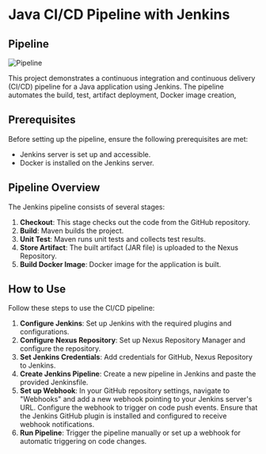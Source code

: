 # Java CI/CD Pipeline with Jenkins

## Pipeline

![Pipeline](/images/pipeline-diagram.jpg)

This project demonstrates a continuous integration and continuous delivery (CI/CD) pipeline for a Java application using Jenkins. The pipeline automates the build, test, artifact deployment, Docker image creation,

## Prerequisites

Before setting up the pipeline, ensure the following prerequisites are met:

- Jenkins server is set up and accessible.
- Docker is installed on the Jenkins server.

## Pipeline Overview

The Jenkins pipeline consists of several stages:

1. **Checkout**: This stage checks out the code from the GitHub repository.
2. **Build**: Maven builds the project.
3. **Unit Test**: Maven runs unit tests and collects test results.
4. **Store Artifact**: The built artifact (JAR file) is uploaded to the Nexus Repository.
6. **Build Docker Image**: Docker image for the application is built.

## How to Use

Follow these steps to use the CI/CD pipeline:

1. **Configure Jenkins**: Set up Jenkins with the required plugins and configurations.
2. **Configure Nexus Repository**: Set up Nexus Repository Manager and configure the repository.
3. **Set Jenkins Credentials**: Add credentials for GitHub, Nexus Repository to Jenkins.
5. **Create Jenkins Pipeline**: Create a new pipeline in Jenkins and paste the provided Jenkinsfile.
6. **Set up Webhook**: In your GitHub repository settings, navigate to "Webhooks" and add a new webhook pointing to your Jenkins server's URL. Configure the webhook to trigger on code push events. Ensure that the Jenkins GitHub plugin is installed and configured to receive webhook notifications.
7. **Run Pipeline**: Trigger the pipeline manually or set up a webhook for automatic triggering on code changes.

